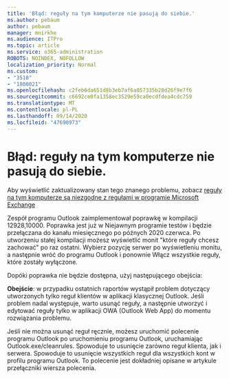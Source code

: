 ```yaml
---
title: 'Błąd: reguły na tym komputerze nie pasują do siebie.'
ms.author: pebaum
author: pebaum
manager: mnirkhe
ms.audience: ITPro
ms.topic: article
ms.service: o365-administration
ROBOTS: NOINDEX, NOFOLLOW
localization_priority: Normal
ms.custom:
- "3518"
- "1800021"
ms.openlocfilehash: c2feb6da651d8b3eb7af6a057335b28d26f9e7f6
ms.sourcegitcommit: c6692ce0fa1358ec3529e59ca0ecdfdea4cdc759
ms.translationtype: MT
ms.contentlocale: pl-PL
ms.lasthandoff: 09/14/2020
ms.locfileid: "47690973"
---
```

# <a name="error-the-rules-on-this-computer-do-not-match"></a>Błąd: reguły na tym komputerze nie pasują do siebie.

Aby wyświetlić zaktualizowany stan tego znanego problemu, zobacz [reguły na tym komputerze są niezgodne z regułami w programie Microsoft Exchange](https://support.office.com/article/d032e037-b224-429e-b325-633afde9b5f0)

Zespół programu Outlook zaimplementował poprawkę w kompilacji 12928,10000. Poprawka jest już w Niejawnym programie testów i będzie przełączana do kanału miesięcznego po późnych 2020 czerwca. Po utworzeniu stałej kompilacji możesz wyświetlić monit "które reguły chcesz zachować" po raz ostatni. Wybierz pozycję serwer po wyświetleniu monitu, a następnie wróć do programu Outlook i ponownie Włącz wszystkie reguły, które zostały wyłączone.

Dopóki poprawka nie będzie dostępna, użyj następującego obejścia:

**Obejście**: w przypadku ostatnich raportów wystąpił problem dotyczący utworzonych tylko reguł klientów w aplikacji klasycznej Outlook. Jeśli problem nadal występuje, warto usunąć reguły, a następnie utworzyć i edytować reguły tylko w aplikacji OWA (Outlook Web App) do momentu rozwiązania problemu.

Jeśli nie można usunąć reguł ręcznie, możesz uruchomić polecenie programu Outlook po uruchomieniu programu Outlook, uruchamiając Outlook.exe/cleanrules. Spowoduje to usunięcie zarówno reguł klienta, jak i serwera. Spowoduje to usunięcie wszystkich reguł dla wszystkich kont w profilu programu Outlook. To polecenie jest dokładniej opisane w artykule przełączniki wiersza polecenia.

